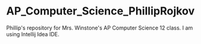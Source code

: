 # AP_Computer_Science_PhillipRojkov

Phillip's repository for Mrs. Winstone's AP Computer Science 12 class.
I am using Intellij Idea IDE.
